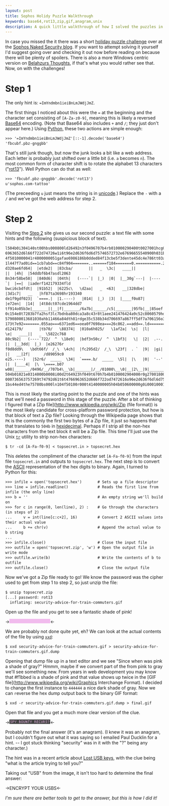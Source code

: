 ```yaml
---
layout: post
title: Sophos Holidy Puzzle Walkthrough
keywords: base64,rot13,zip,gif,anagram,unix
description: A quick little walkthrough of how I solved the puzzles in the Sophos Holiday Puzzle challenge.
---
```

In case you missed the it there was a short [holiday puzzle
challenge](http://nakedsecurity.sophos.com/2011/12/19/try-the-christmas-sophospuzzle-and-win-a-lego-mindstorm/) over
at the [Sophos Naked Security blog](http://nakedsecurity.sophos.com/).
If you want to attempt solving it yourself I'd suggest going over and
checking it out now before reading on because there will be plenty of
spoilers.
There is also a more Windows centric version on [Belahzurs
Thoughts](http://belahzurs.blogspot.com/2011/12/sophospuzzle-answers.html),
if that's what you would rather see that.
Now, on with the challenges!

# Step 1 #

The only hint is: `=ImYndmbn1ieiBnLmJWdjJmZ`.

The first things I noticed about this were the `=` at the beginning and the
character set consisting of `[A-Za-z0-9]`, meaning this is likely a
reversed [Base64](http://www.wikipedia.org/wiki/Base64) encoding.
(Note that Base64 also includes `+` and `/`; they just don't appear here.)
Using [Python](http://www.python.org), these two actions are simple enough:

    >>> '=ImYndmbn1ieiBnLmJWdjJmZ'[::-1].decode('base64')
    'fbcubf.pbz-gnggbb'

That's still junk though, but now the junk looks a bit like a web address.
Each letter is probably just shifted over a little bit (i.e. `a` becomes
`n`).
The most common form of character shift is to rotate the alphabet 13
characters ("[rot13](http://www.wikipedia.org/wiki/ROT13)").
Well Python can do that as well:

    >>> 'fbcubf.pbz-gnggbb'.decode('rot13')
    u'sophos.com-tattoo'

(The preceeding `u` just means the string is in
[unicode](http://www.wikipedia.org/wiki/Unicode).)
Replace the `-` with a `/` and we've got the web address for step 2.

# Step 2 #

Visiting the [Step 2](http://sophos.com/tattoo) site gives us our second
puzzle:  a text file with some hints and the following (suspicious block of
text).

    l504b0i304140st00hbs000800ld26492n3f0496707b4rb010000290400t0027001hcg0073656i3757r26974792d616476
    6963652d6l66f722d74726w1i6t96e2d636f6d6d75746572732e67696655540900h031b44etdh4e3344ed4e75780b00010
    4f5010000041r4000000051gafao6986186b0dded84f13cbe5f3dente45dc4e786tt03a1ob4775a0b6104o83df1c74498a
    1l447f7ad0id==1cb7abd==c84f904=======..======f184=======0.===========.2==256c==d3446ffsb2d830825c0
    d320ae6fd64|  |etde2|  |83cba/       ||   _  \3c|   ____||           ||  |4h|  |54ddbf6b47asdl2063
    8n34r58be58|  |840d6|  |04th|   (----`|  |_)  |0|  |__30g`---|  |----`|  |==|  |iaderf142179334fld
    bwci6cbdfdt|  |91b52|  |6225c\   \d2aa|   _  <63|   __|328dbe|  |3d1c7|   __   |hf87ta3698hr193340
    de1f9gdf023|  `====.|  |1.----)   |014|  |_)  |3|  |____f0o87|  |e72en|  |14|  |4t8dct07cde1964dd7
    tf914o05b3e|_______||__|f|_______/6a7b|______/c5|_______|95fb|__|85oef|__|al|__|84611d43ai44acsc50
    0c154e8t7283b7fa2hsf3lc7bdnba80dca3a8c43r8t1aee241476424a9c52c8060579hdgi6r0414ablbc7wfa7ec3i27et6
    5790800013681030ahb11466a84dth81rdge35c538b34d706697a867ff5df7a706156o36e97cadden1t326306t57343718
    173t7e92=======.055ao===6371ed6==oea0f7698ea===26c862.==add==.ld=======3di=======a.======7s44493bf
    d124179/       |tb70/   \88374|  |010a6h025/   \1af2a|  \s|  |l|       \e|   ____||   _  \5822c768
    80c9b2|   (----`722/  ^  \18e9|  |bdf3n50c/  ^  \1bf3|   \|  |2|  .--.  ||  |__3dd|  |_)  |e26276r
    f0d8dd9\   \bdt66f/  /_\  \4ch|  |fc295d2/  /_\  \23f|  . `  |9|  |gi|  ||   __|2f|      /d89059c0
    e25.----)   |52r6/  _____  \34|  `====.b/  _____  \5l|  |\   |0|  '--'  ||  |____4|  |\  \====.b07
    w08|_______/0496/__/707b4\__\b|_______|/__/01000\__\0|__|2\__|9|_______/0|_______||4_|0`._____|000
    504b01021e0314000b0008i00d2t64923hf049t670h7b4b0100002904000r0g27001800000000000000000on0a48100000
    000736563757269t74792d61t6t4766963652d666f722od7472616o96e2d636f6dl6d75746572732e6769665554050i003
    1bs44ed4the75780bs000ln104f50100r000t4140000005h04b050600000g0i00010001006d000000bc01000000r00lwit

This is most likely the starting point to the puzzle and one of the hints
was that we'll need a password in this stage of the puzzle.
After a bit of thinking I figured that a [Zip
file](http://www.wikipedia.org/wiki/Zip \(file format\)) is the most likely candidate for
cross-platform password protection, but how is that block of text a Zip file?
Looking through the Wikipedia page shows that `PK` is the commonly the
first two bytes of a Zip file, it just so happens that that translates to
`504b` in [hexidecimal](http://www.wikipedia.org/wiki/Hexidecimal).
Perhaps if I strip all the non-hex characters from the text block it will
be a Zip file.
This time I'll just use the Unix
[`tr`](http://www.wikipedia.org/wiki/Tr_\(Unix\)) utility to strip non-hex
characters:

    $ tr -cd [A-Fa-f0-9] < topsecret.in > topsecret.hex

This `d`eletes the `c`ompliment of the character set `[A-Fa-f0-9]` from the
input file `topsecret.in` and outputs to `topsecret.hex`.
The next step is to convert the
[ASCII](http://www.wikipedia.org/wiki/ASCII) representation of the hex digits to
binary.
Again, I turned to Python for this:

    >>> infile = open('topsecret.hex')       # Sets up a file descriptor
    >>> line = infile.readline()             # Reads the first line from infile (the only line)
    >>> b = ''                               # An empty string we'll build on
    >>> for c in range(0, len(line), 2) :    # Go through the characters (in steps of 2)
    ...     v = int(line[c:c+2], 16)         # Convert 2 ASCII values into their actual value
    ...     b += chr(v)                      # Append the actual value to b string
    ...
    >>> infile.close()                       # Close the input file
    >>> outfile = open('topsecret.zip', 'w') # Open the output file in write mode
    >>> outfile.write(b)                     # Write the contents of b to outfile
    >>> outfile.close()                      # Close the output file

Now we've got a Zip file ready to go!
We know the password was the cipher used to get from step 1 to step 2, so
just unzip the file:

    $ unzip topsecret.zip
    [...] password: rot13
      inflating: security-advice-for-train-commuters.gif  

Open up the file and you get to see a fantastic shade of pink!

->![A beautiful shade of pink!](/static/img/2011-12-pink.gif)<-

We are probably not done quite yet, eh?
We can look at the actual contents of the file by using
[`xxd`](http://linuxcommand.org/man_pages/xxd1.html):

    $ xxd security-advice-for-train-commuters.gif > security-advice-for-train-commuters.gif.dump

Opening that dump file up in a text editor and we see "Since when was pink
a shade of gray?"
Hmmm, maybe if we convert part of the from pink to gray we'll see something
new.
From years in web development you may know that #f1bbed is a shade of pink
and that value shows up twice in the [GIF
file](http://www.wikipedia.org/wiki/Graphics Interchange Format).
I decided to change the first instance to `444444` a nice dark shade of
gray.
Now we can `r`everse the hex dump output back to the binary GIF format:

    $ xxd -r security-advice-for-train-commuters.gif.dump > final.gif

Open that file and you get a much more clear version of the clue.

->![SPY BOUNTY RECURS?](/static/img/2011-12-final.gif)<-

Probably not the final answer (it's an anagram).
(I knew it was an anagram, but I couldn't figure out what it was saying so
I emailed Paul Ducklin for a hint. -- I got stuck thinking "security" was
in it with the "?" being any character.)

The hint was in a recent article about [Lost USB
keys](http://nakedsecurity.sophos.com/2011/12/07/lost-usb-keys-have-66-percent-chance-of-malware/),
with the clue being "what is the article trying to tell you?"

Taking out "USB" from the image, it isn't too hard to determine the final
answer:

->ENCRYPT YOUR USBS<-

*I'm sure there are better tools to get to the answer, but this is how I
did it!*
